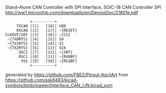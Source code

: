 Stand-Alone CAN Controller with SPI Interface, SOIC-18
CAN Controller SPI
http://ww1.microchip.com/downloads/en/DeviceDoc/21801e.pdf


	           +----------+
	     TXCAN |[1]   [18]| VDD
	     RXCAN |[2]   [17]| ~{RESET}
	CLKOUT/SOF |[3]   [16]| ~{CS}
	 ~{TX0RTS} |[4]   [15]| SO
	 ~{TX1RTS} |[5]   [14]| SI
	 ~{TX2RTS} |[6]   [13]| SCK
	      OSC2 |[7]   [12]| ~{INT}
	      OSC1 |[8]   [11]| ~{RX0BF}
	       VSS |[9]   [10]| ~{RX1BF}
	           +----------+


generated by https://github.com/FBEZ/Pinout-AsciiArt from https://github.com/ask6483/kicad-symbols/blob/master/Interface_CAN_LIN.kicad_sym